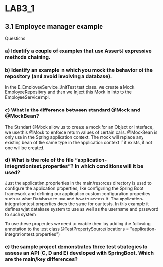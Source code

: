 # LAB3_1

## 3.1 Employee manager example
Questions

### a) Identify a couple of examples that use AssertJ expressive methods chaining.

### b) Identify an example in which you mock the behavior of the repository (and avoid involving a database). 
In the B_EmployeeService_UnitTest test class, we create a Mock EmployeeRepository and then we Inject this Mock in into to the EmployeeServiceImpl. 

### c) What is the difference between standard @Mock and @MockBean?
The Standart @Mock allow us to create a mock for an Object or Interface, we use this @Mock to enforce return values of certain calls. @MockBean is only use in the Spring application context. The mock will replace any existing bean of the same type in the application context if it exists, if not one will be created. 

### d) What is the role of the file “application-integrationtest.properties”? In which conditions will it be used?
Just the application.proprierties in the main/resorces directory is used to configure the application properties, like configuring the Spring Boot framework and defining our application custom configuration properties such as what Database to use and how to access it. The application-integrationtest.properties does the same for our tests. In this example it defines wjat database system to use as well as the username and password to such system

To use these properties we need to enable them by adding the following annotation to the test class
@TestPropertySource(locations = "application-integrationtest.properties")

### e) the sample project demonstrates three test strategies to assess an API (C, D and E) developed with SpringBoot. Which are the main/key differences? 
